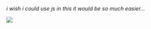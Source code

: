 *i wish i could use js in this it would be so much easier...*

<img src="http://localhost/api/github/profile.png">

